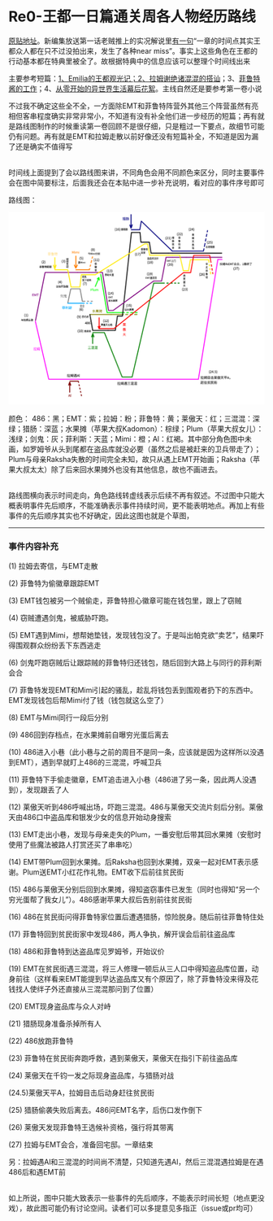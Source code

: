 # Re0-王都一日篇通关周各人物经历路线



[原贴地址](https://tieba.baidu.com/p/6612551728)。新编集放送第一话老贼推上的实况解说里[有一句](https://twitter.com/nezumiironyanko/status/1212386557371437056)“一章的时间点其实王都众人都在只不过没拍出来，发生了各种near miss”。事实上这些角色在王都的行动基本都在特典里被全了。故根据特典中的信息应该可以整理个时间线出来


主要参考短篇：[1、Emilia的王都观光记；2、拉姆谢绝诸混混的搭讪](https://tieba.baidu.com/p/4710442066)；3、[菲鲁特酱的工作](https://tieba.baidu.com/p/6488094257?see_lz=1&pn=2)；4、[从零开始的异世界生活幕后花絮](https://tieba.baidu.com/p/6610900109)。主线自然还是要参考第一卷小说

不过我不确定这些全不全，一方面除EMT和菲鲁特阵营外其他三个阵营虽然有亮相但客串程度确实非常非常小，不知道有没有补全他们进一步经历的短篇；再有就是路线图制作的时候重读第一卷回顾不是很仔细，只是粗过一下要点，故细节可能仍有问题。再有就是EMT和拉姆走散以前好像还没有短篇补全，不知道是因为漏了还是确实不值得写<br/>
<br/>

时间线上面提到了会以路线图来讲，不同角色会用不同颜色来区分，同时主要事件会在图中简要标注，后面我还会在本贴中进一步补充说明，看对应的事件序号即可


路线图：

![](https://github.com/CanopusEtaCarinae/tiebaposts/blob/master/arc1route/image/chap1route.png)

颜色：
486：黑；EMT：紫；拉姆：粉；菲鲁特：黄；莱傲天：红；三混混：深绿；猎肠：深蓝；水果摊（苹果大叔Kadomon）：棕绿；Plum（苹果大叔女儿）：浅绿；剑鬼：灰；菲利斯：天蓝；Mimi：橙；Al：红褐。其中部分角色图中未画，如罗姆爷从头到尾都在盗品库就没必要（虽然之后是被赶来的卫兵带走了）；Plum与母亲Raksha失散的时间完全未知，故只从遇上EMT开始画；Raksha（苹果大叔太太）除了后来回水果摊外也没有其他信息，故也不画进去。<br/>
<br/>

路线图横向表示时间走向，角色路线转虚线表示后续不再有叙述。不过图中只能大概表明事件先后顺序，不能准确表示事件持续时间，更不能表明地点。再加上有些事件的先后顺序其实也不好确定，因此这图也就是个草图，

---

### 事件内容补充


(1) 拉姆去寄信，与EMT走散

(2) 菲鲁特为偷徽章跟踪EMT

(3) EMT钱包被另一个贼偷走，菲鲁特担心徽章可能在钱包里，跟上了窃贼

(4) 窃贼遭遇剑鬼，被威胁吓跑。

(5) EMT遇到Mimi，想帮她垫钱，发现钱包没了。于是叫出帕克欲“卖艺”，结果吓得围观群众纷纷丢下东西逃走

(6) 剑鬼吓跑窃贼后让跟踪贼的菲鲁特归还钱包，随后回到大路上与同行的菲利斯会合

(7) 菲鲁特发现EMT和Mimi引起的骚乱，趁乱将钱包丢到围观者扔下的东西中。EMT发现钱包后帮Mimi付了钱（钱包就这么空了）

(8) EMT与Mimi同行一段后分别

(9) 486回到存档点，在水果摊前自曝穷光蛋后离去

(10) 486进入小巷（此小巷与之前的周目不是同一条，应该就是因为这样所以没遇到EMT），遇到早就盯上486的三混混，呼喊卫兵

(11) 菲鲁特下手偷走徽章，EMT追击进入小巷（486进了另一条，因此两人没遇到），发现跟丢了人

(12) 莱傲天听到486呼喊出场，吓跑三混混。486与莱傲天交流片刻后分别。莱傲天由486口中盗品库和银发少女的信息开始动身搜索

(13) EMT走出小巷，发现与母亲走失的Plum，一番安慰后带其回水果摊（安慰时使用了些魔法被路人打赏还买了串串吃）

(14) EMT带Plum回到水果摊。后Raksha也回到水果摊，双亲一起对EMT表示感谢。Plum送EMT小红花作礼物。EMT收下后前往贫民街

(15) 486与莱傲天分别后回到水果摊，得知盗窃事件已发生（同时也得知“另一个穷光蛋帮了我女儿”）。486感谢苹果大叔后告别前往贫民街

(16) 486在贫民街问得菲鲁特家位置后遭遇猎肠，惊险脱身。随后前往菲鲁特住处

(17) 菲鲁特回到贫民街家中发现486，两人争执，解开误会后前往盗品库

(18) 486和菲鲁特到达盗品库见罗姆爷，开始议价

(19) EMT在贫民街遇三混混，将三人修理一顿后从三人口中得知盗品库位置，动身前往（这样看来EMT能提到早达盗品库又有个原因了，除了菲鲁特没来得及花钱找人使绊子外还直接从三混混那问到了位置）

(20) EMT现身盗品库与众人对峙

(21) 猎肠现身准备杀掉所有人

(22) 486放跑菲鲁特

(23) 菲鲁特在贫民街奔跑呼救，遇到莱傲天，莱傲天在指引下前往盗品库

(24) 莱傲天在千钧一发之际现身盗品库，与猎肠对战

(24.5)莱傲天平A，拉姆目击后动身赶往贫民街

(25) 猎肠偷袭失败后离去。486问EMT名字，后伤口发作倒下

(26) 莱傲天发现菲鲁特王选候补资格，强行将其带离

(27) 拉姆与EMT会合，准备回宅邸。一章结束

另：拉姆遇Al和三混混的时间尚不清楚，只知道先遇Al，然后三混混遇拉姆是在遇486后和遇EMT前<br/>
<br/>

如上所说，图中只能大致表示一些事件的先后顺序，不能表示时间长短（地点更没戏），故此图可能仍有讨论空间。读者们可以多提意见多指正（issue或pr均可）

